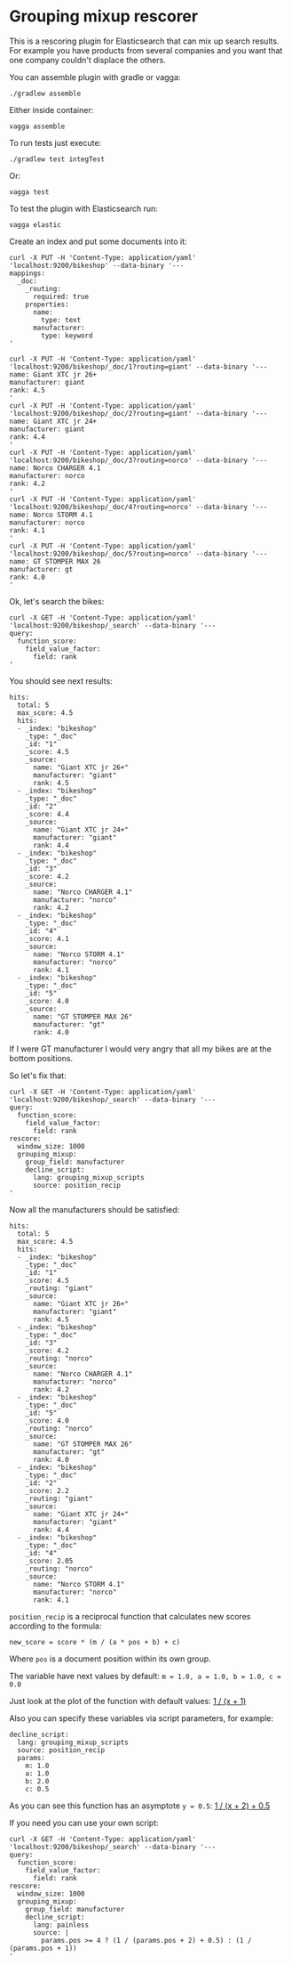 # Grouping mixup rescorer

This is a rescoring plugin for Elasticsearch that can mix up search results. For example you have
products from several companies and you want that one company couldn't displace the others.

You can assemble plugin with gradle or vagga:

```
./gradlew assemble
```

Either inside container:

```
vagga assemble
```

To run tests just execute:

```
./gradlew test integTest
```

Or:

```
vagga test
```

To test the plugin with Elasticsearch run:

```
vagga elastic
```

Create an index and put some documents into it:

```
curl -X PUT -H 'Content-Type: application/yaml' 'localhost:9200/bikeshop' --data-binary '---
mappings:
  _doc:
    _routing:
      required: true
    properties:
      name:
        type: text
      manufacturer:
        type: keyword
'

curl -X PUT -H 'Content-Type: application/yaml' 'localhost:9200/bikeshop/_doc/1?routing=giant' --data-binary '---
name: Giant XTC jr 26+
manufacturer: giant
rank: 4.5
'
curl -X PUT -H 'Content-Type: application/yaml' 'localhost:9200/bikeshop/_doc/2?routing=giant' --data-binary '---
name: Giant XTC jr 24+
manufacturer: giant
rank: 4.4
'
curl -X PUT -H 'Content-Type: application/yaml' 'localhost:9200/bikeshop/_doc/3?routing=norco' --data-binary '---
name: Norco CHARGER 4.1
manufacturer: norco
rank: 4.2
'
curl -X PUT -H 'Content-Type: application/yaml' 'localhost:9200/bikeshop/_doc/4?routing=norco' --data-binary '---
name: Norco STORM 4.1
manufacturer: norco
rank: 4.1
'
curl -X PUT -H 'Content-Type: application/yaml' 'localhost:9200/bikeshop/_doc/5?routing=norco' --data-binary '---
name: GT STOMPER MAX 26
manufacturer: gt
rank: 4.0
'
```

Ok, let's search the bikes:

```
curl -X GET -H 'Content-Type: application/yaml' 'localhost:9200/bikeshop/_search' --data-binary '---
query:
  function_score:
    field_value_factor:
      field: rank
'
```

You should see next results:

```
hits:
  total: 5
  max_score: 4.5
  hits:
  - _index: "bikeshop"
    _type: "_doc"
    _id: "1"
    _score: 4.5
    _source:
      name: "Giant XTC jr 26+"
      manufacturer: "giant"
      rank: 4.5
  - _index: "bikeshop"
    _type: "_doc"
    _id: "2"
    _score: 4.4
    _source:
      name: "Giant XTC jr 24+"
      manufacturer: "giant"
      rank: 4.4
  - _index: "bikeshop"
    _type: "_doc"
    _id: "3"
    _score: 4.2
    _source:
      name: "Norco CHARGER 4.1"
      manufacturer: "norco"
      rank: 4.2
  - _index: "bikeshop"
    _type: "_doc"
    _id: "4"
    _score: 4.1
    _source:
      name: "Norco STORM 4.1"
      manufacturer: "norco"
      rank: 4.1
  - _index: "bikeshop"
    _type: "_doc"
    _id: "5"
    _score: 4.0
    _source:
      name: "GT STOMPER MAX 26"
      manufacturer: "gt"
      rank: 4.0
```

If I were GT manufacturer I would very angry that all my bikes are at the bottom positions.

So let's fix that:

```
curl -X GET -H 'Content-Type: application/yaml' 'localhost:9200/bikeshop/_search' --data-binary '---
query:
  function_score:
    field_value_factor:
      field: rank
rescore:
  window_size: 1000
  grouping_mixup:
    group_field: manufacturer
    decline_script:
      lang: grouping_mixup_scripts
      source: position_recip
'
```

Now all the manufacturers should be satisfied:

```
hits:
  total: 5
  max_score: 4.5
  hits:
  - _index: "bikeshop"
    _type: "_doc"
    _id: "1"
    _score: 4.5
    _routing: "giant"
    _source:
      name: "Giant XTC jr 26+"
      manufacturer: "giant"
      rank: 4.5
  - _index: "bikeshop"
    _type: "_doc"
    _id: "3"
    _score: 4.2
    _routing: "norco"
    _source:
      name: "Norco CHARGER 4.1"
      manufacturer: "norco"
      rank: 4.2
  - _index: "bikeshop"
    _type: "_doc"
    _id: "5"
    _score: 4.0
    _routing: "norco"
    _source:
      name: "GT STOMPER MAX 26"
      manufacturer: "gt"
      rank: 4.0
  - _index: "bikeshop"
    _type: "_doc"
    _id: "2"
    _score: 2.2
    _routing: "giant"
    _source:
      name: "Giant XTC jr 24+"
      manufacturer: "giant"
      rank: 4.4
  - _index: "bikeshop"
    _type: "_doc"
    _id: "4"
    _score: 2.05
    _routing: "norco"
    _source:
      name: "Norco STORM 4.1"
      manufacturer: "norco"
      rank: 4.1
```

`position_recip` is a reciprocal function that calculates new scores according to the formula:

```
new_score = score * (m / (a * pos + b) + c)
```

Where `pos` is a document position within its own group.


The variable have next values by default: `m = 1.0, a = 1.0, b = 1.0, c = 0.0`

Just look at the plot of the function with default values:
[1 / (x + 1)](https://www.wolframalpha.com/input/?i=plot+1+%2F+(x+%2B+1),+x+%3D+-1..10)

Also you can specify these variables via script parameters, for example:

```
decline_script:
  lang: grouping_mixup_scripts
  source: position_recip
  params:
    m: 1.0
    a: 1.0
    b: 2.0
    c: 0.5
```

As you can see this function has an asymptote `y = 0.5`:
[1 / (x + 2) + 0.5](https://www.wolframalpha.com/input/?i=plot+1+%2F+(x+%2B+2)+%2B+0.5,+x+%3D+-1..10)

If you need you can use your own script:

```
curl -X GET -H 'Content-Type: application/yaml' 'localhost:9200/bikeshop/_search' --data-binary '---
query:
  function_score:
    field_value_factor:
      field: rank
rescore:
  window_size: 1000
  grouping_mixup:
    group_field: manufacturer
    decline_script:
      lang: painless
      source: |
        params.pos >= 4 ? (1 / (params.pos + 2) + 0.5) : (1 / (params.pos + 1))
'
```
